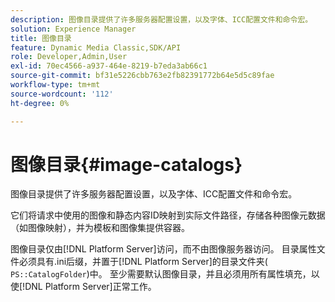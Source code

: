 ```yaml
---
description: 图像目录提供了许多服务器配置设置，以及字体、ICC配置文件和命令宏。
solution: Experience Manager
title: 图像目录
feature: Dynamic Media Classic,SDK/API
role: Developer,Admin,User
exl-id: 70ec4566-a937-464e-8219-b7eda3ab66c1
source-git-commit: bf31e5226cbb763e2fb82391772b64e5d5c89fae
workflow-type: tm+mt
source-wordcount: '112'
ht-degree: 0%

---
```


# 图像目录{#image-catalogs}

图像目录提供了许多服务器配置设置，以及字体、ICC配置文件和命令宏。

它们将请求中使用的图像和静态内容ID映射到实际文件路径，存储各种图像元数据（如图像映射），并为模板和图像集提供容器。

图像目录仅由[!DNL Platform Server]访问，而不由图像服务器访问。 目录属性文件必须具有.ini后缀，并置于[!DNL Platform Server]的目录文件夹( `PS::CatalogFolder`)中。 至少需要默认图像目录，并且必须用所有属性填充，以使[!DNL Platform Server]正常工作。
